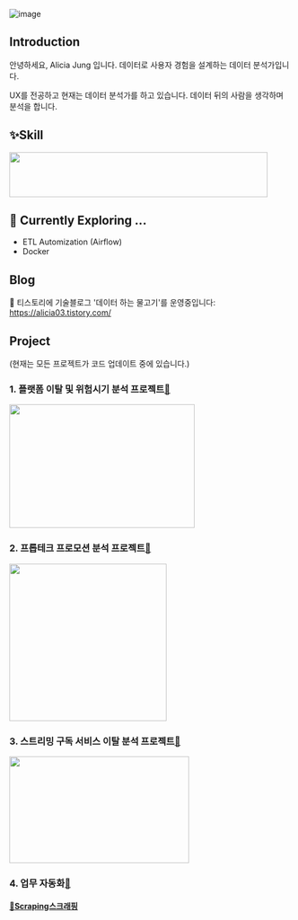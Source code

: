 ![image](https://github.com/user-attachments/assets/8318d724-3af2-42ae-992b-ab8931f5b4b4)

## Introduction 
안녕하세요, Alicia Jung 입니다. 데이터로 사용자 경험을 설계하는 데이터 분석가입니다. 

UX를 전공하고 현재는 데이터 분석가를 하고 있습니다. 데이터 뒤의 사람을 생각하며 분석을 합니다. 

## ✨Skill  
<img src="https://github.com/user-attachments/assets/75567d85-e663-48ac-915b-11c6c5fb28ba" width="460" height="80"/>

## 🌱 Currently Exploring ...
- ETL Automization (Airflow)
- Docker
   
## Blog
🔗 티스토리에 기술블로그 '데이터 하는 물고기'를 운영중입니다: https://alicia03.tistory.com/

## Project
(현재는 모든 프로젝트가 코드 업데이트 중에 있습니다.)
### 1. 플랫폼 이탈 및 위험시기 분석 프로젝트[🔗](https://github.com/alicia-here/platform-project.git)
[<img src="https://github.com/user-attachments/assets/8a6ef6c9-0ff7-45a8-a59d-96fa5f327b40" width="330" height="220"/>](https://github.com/alicia-here/platform-project.git)

### 2. 프롭테크 프로모션 분석 프로젝트[🔗](https://github.com/alicia-here/proptech-promtion-project.git)
[<img src="https://github.com/user-attachments/assets/3127644c-eea9-4d5e-a1f8-d48ca780f22d" width="280" height="280"/>](https://github.com/alicia-here/proptech-promtion-project.git)

### 3. 스트리밍 구독 서비스 이탈 분석 프로젝트[🔗](https://github.com/alicia-here/streaming-subsciption-project.git) 
[<img src="https://github.com/user-attachments/assets/f113ad60-247c-4002-a5a5-8902c5a51aaf" width="320" height="190"/>](https://github.com/alicia-here/streaming-subsciption-project.git)

### 4. 업무 자동화[🔗](https://github.com/alicia-here/ecommerce-automization.git)
#### [📁Scraping스크래핑](https://github.com/alicia-here/ecommerce-automization/tree/main/Scraping%EC%8A%A4%ED%81%AC%EB%9E%98%ED%95%91) 

<!---
alicia-here/alicia-here is a ✨ special ✨ repository because its `README.md` (this file) appears on your GitHub profile.
You can click the Preview link to take a look at your changes.
--->
